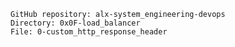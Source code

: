
    GitHub repository: alx-system_engineering-devops
    Directory: 0x0F-load_balancer
    File: 0-custom_http_response_header

